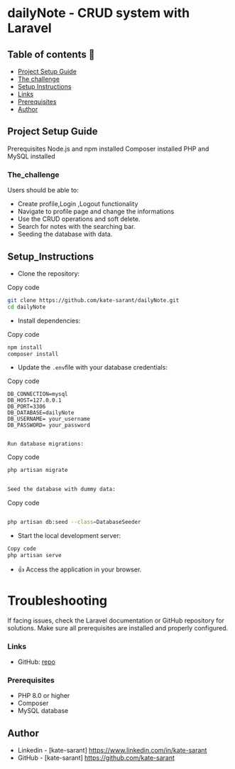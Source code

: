 

# dailyNote - CRUD system with Laravel 


## Table of contents  🚀

  - [Project Setup Guide](#overview)
  - [The challenge](#The_challenge)
  - [Setup Instructions](#Setup_Instructions)
  - [Links](#links)
  - [Prerequisites](#Prerequisites)
  - [Author](#author)


## Project Setup Guide
Prerequisites
Node.js and npm installed
Composer installed
PHP and MySQL installed

### The_challenge

Users should be able to:

- Create profile,Login ,Logout functionality 
- Navigate to profile page and change the informations
- Use the CRUD operations and soft delete.
- Search for notes with the searching bar.
- Seeding the database with data.

## Setup_Instructions 

- Clone the repository:

Copy code

```bash
git clone https://github.com/kate-sarant/dailyNote.git
cd dailyNote
```


- Install dependencies:

Copy code
```bash
npm install
composer install

```
- Update the `.env`file with your database credentials:

Copy code

```
DB_CONNECTION=mysql
DB_HOST=127.0.0.1 
DB_PORT=3306
DB_DATABASE=dailyNote 
DB_USERNAME= your_username 
DB_PASSWORD= your_password


Run database migrations:

```
Copy code

```bash
php artisan migrate


Seed the database with dummy data:

```
Copy code

```bash

php artisan db:seed --class=DatabaseSeeder

```

- Start the local development server:

```bash
Copy code
php artisan serve
```

- 👍️ Access the application in your browser.



# Troubleshooting
If facing issues, check the Laravel documentation or GitHub repository for solutions.
Make sure all prerequisites are installed and properly configured.


### Links

- GitHub: [repo](https://github.com/kate-sarant/dailyNote.git)



### Prerequisites

- PHP 8.0 or higher
- Composer
- MySQL database


## Author

- Linkedin - [kate-sarant] https://www.linkedin.com/in/kate-sarant
- GitHub - [kate-sarant] https://github.com/kate-sarant